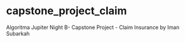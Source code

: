 # capstone_project_claim
Algoritma Jupiter Night B- Capstone Project - Claim Insurance by Iman Subarkah
